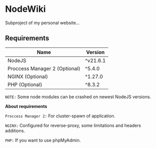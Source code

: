 # NodeWiki

Subproject of my personal website…

## Requirements

|              Name             |    Version    |
| ----------------------------- | ------------- |
| NodeJS                        | ^v21.6.1      |
| Proccess Manager 2 (Optional) | ^5.4.0        |
| NGINX (Optional)              | ^1.27.0       |
| PHP (Optional)                | ^8.3.2        |

`NOTE:` Some node modules can be crashed on newest NodeJS versions.


**About requirements**

`Proccess Manager 2:` For cluster-spawn of application.

`NGINX:` Configured for reverse-proxy, some limitations and headers additions.

`PHP:` If you want to use phpMyAdmin.